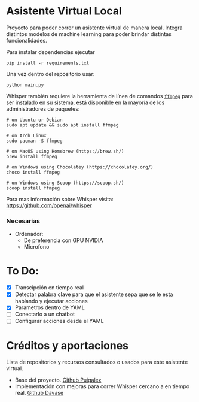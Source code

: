 # Asistente Virtual Local
Proyecto para poder correr un asistente virtual de manera local. Integra distintos modelos de machine learning para poder brindar distintas funcionalidades.

Para instalar dependencias ejecutar
```
pip install -r requirements.txt
```

Una vez dentro del repositorio usar:
```
python main.py
```

Whisper también requiere la herramienta de línea de comandos [`ffmpeg`](https://ffmpeg.org/) para ser instalado en su sistema, está disponible en la mayoría de los administradores de paquetes:

```
# on Ubuntu or Debian
sudo apt update && sudo apt install ffmpeg

# on Arch Linux
sudo pacman -S ffmpeg

# on MacOS using Homebrew (https://brew.sh/)
brew install ffmpeg

# on Windows using Chocolatey (https://chocolatey.org/)
choco install ffmpeg

# on Windows using Scoop (https://scoop.sh/)
scoop install ffmpeg
```

Para mas información sobre Whisper visita: https://github.com/openai/whisper

### Necesarias
- Ordenador:
    - De preferencia con GPU NVIDIA
    - Microfono

# To Do:
- [X] Transcipción en tiempo real 
- [X] Detectar palabra clave para que el asistente sepa que se le esta hablando y ejecutar acciones
- [X] Parametros dentro de YAML
- [ ] Conectarlo a un chatbot
- [ ] Configurar acciones desde el YAML

# Créditos y aportaciones
Lista de repositorios y recursos consultados o usados para este asistente virtual. 
* Base del proyecto. [Github Puigalex](https://github.com/puigalex/asistente_local)
* Implementación con mejoras para correr Whisper cercano a en tiempo real. [Github Davase](https://github.com/davabase/whisper_real_time)
